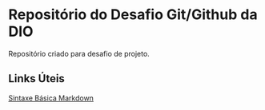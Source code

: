 # Repositório do Desafio Git/Github da DIO
Repositório criado para desafio de projeto.

## Links Úteis
[Sintaxe Básica Markdown](https://www.markdownguide.org/basic-syntax)
